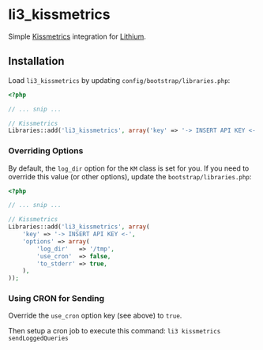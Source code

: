 # li3_kissmetrics

Simple [Kissmetrics](http://kissmetrics.com) integration for [Lithium](http://lithify.me).

## Installation

Load `li3_kissmetrics` by updating `config/bootstrap/libraries.php`:

```php
<?php

// ... snip ...

// Kissmetrics
Libraries::add('li3_kissmetrics', array('key' => '-> INSERT API KEY <-'));
```

### Overriding Options

By default, the `log_dir` option for the `KM` class is set for you.
If you need to override this value (or other options), update the `bootstrap/libraries.php`:

```php
<?php

// ... snip ...

// Kissmetrics
Libraries::add('li3_kissmetrics', array(
    'key' => '-> INSERT API KEY <-',
    'options' => array(
        'log_dir'   => '/tmp',
        'use_cron'  => false,
        'to_stderr' => true,
    ),
));
```

### Using CRON for Sending

Override the `use_cron` option key (see above) to `true`.

Then setup a cron job to execute this command: `li3 kissmetrics sendLoggedQueries`
